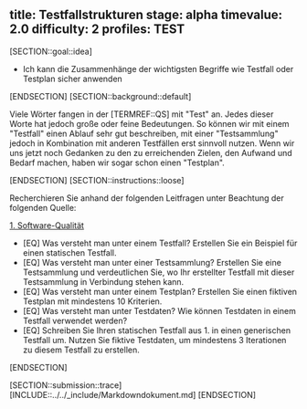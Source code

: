 title: Testfallstrukturen
stage: alpha
timevalue: 2.0
difficulty: 2
profiles: TEST
---
[SECTION::goal::idea]

- Ich kann die Zusammenhänge der wichtigsten Begriffe wie Testfall oder Testplan sicher anwenden

[ENDSECTION]
[SECTION::background::default]

Viele Wörter fangen in der [TERMREF::QS] mit "Test" an. Jedes dieser Worte hat jedoch große oder feine Bedeutungen.
So können wir mit einem "Testfall" einen Ablauf sehr gut beschreiben, mit einer "Testsammlung" jedoch in Kombination mit
anderen Testfällen erst sinnvoll nutzen. Wenn wir uns jetzt noch Gedanken zu den zu erreichenden Zielen, den Aufwand
und Bedarf machen, haben wir sogar schon einen "Testplan".

[ENDSECTION]
[SECTION::instructions::loose]

Recherchieren Sie anhand der folgenden Leitfragen unter Beachtung der folgenden Quelle:

[1. Software-Qualität](https://link.springer.com/chapter/10.1007/978-3-540-76323-9_4)

- [EQ] Was versteht man unter einem Testfall? Erstellen Sie ein Beispiel für einen statischen Testfall.
- [EQ] Was versteht man unter einer Testsammlung? Erstellen Sie eine Testsammlung und verdeutlichen Sie, wo Ihr erstellter Testfall mit dieser Testsammlung in Verbindung stehen kann.
- [EQ] Was versteht man unter einem Testplan? Erstellen Sie einen fiktiven Testplan mit mindestens 10 Kriterien.
- [EQ] Was versteht man unter Testdaten? Wie können Testdaten in einem Testfall verwendet werden?
- [EQ] Schreiben Sie Ihren statischen Testfall aus 1. in einen generischen Testfall um. Nutzen Sie fiktive Testdaten, um mindestens 3 Iterationen zu diesem Testfall zu erstellen.

[ENDSECTION]

[SECTION::submission::trace]
[INCLUDE::../../_include/Markdowndokument.md]
[ENDSECTION]
